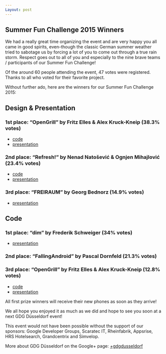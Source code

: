 ```yaml
---
Layout: post
---
```


## Summer Fun Challenge 2015 Winners

We had a really great time organizing the event and are very happy you all came in good spirits, even-though the classic German summer weather tried to sabotage us by forcing a lot of you to come out through a true rain storm. Respect goes out to all of you and especially to the nine brave teams / participants of our Summer Fun Challenge!

Of the around 60 people attending the event, 47 votes were registered. Thanks to all who voted for their favorite project.

Without further ado, here are the winners for our Summer Fun Challenge 2015:

## Design & Presentation

### 1st place: “OpenGrill” by Fritz Elles & Alex Kruck-Kneip (38.3% votes)

- [code](https://github.com/FedericoElles/opunguriru) 
- [presentation](https://docs.google.com/presentation/d/1l-nmOoInxsZju7evPHSm-5Efgv1opOMTJ1xVik6K4XM/pub?start=false&loop=false&delayms=3000)

### 2nd place: “Refresh!” by Nenad Natošević & Ognjen Mihajlović (23.4% votes)

- [code](https://bitbucket.org/Tricky/refresh-mobile) 
- [presentation](https://docs.google.com/presentation/d/1Rpo6OKqC4PqpHIi1E7gQdSfnAdX1pc2jpCz2yf1eXd8/)

### 3rd place: “FREIRAUM” by Georg Bednorz (14.9% votes)

- [presentation](http://de.slideshare.net/GeorgBednorz/freiraum-georg-bednorz)


## Code

### 1st place: “dim” by Frederik Schweiger (34% votes)

- [presentation](https://docs.google.com/presentation/d/1TYADtKHSGvGIgDjUyzAUdrccj7qCHBoZZLE2pzcRr2o/edit?usp=sharing)

### 2nd place: “FallingAndroid” by Pascal Dornfeld (21.3% votes)

### 3rd place: “OpenGrill” by Fritz Elles & Alex Kruck-Kneip (12.8% votes)

- [code](https://github.com/FedericoElles/opunguriru)
- [presentation](https://docs.google.com/presentation/d/1l-nmOoInxsZju7evPHSm-5Efgv1opOMTJ1xVik6K4XM/pub?start=false&loop=false&delayms=3000)

All first prize winners will receive their new phones as soon as they arrive!

We all hope you enjoyed it as much as we did and hope to see you soon at a next GDG Düsseldorf event!

This event would not have been possible without the support of our sponsors: Google Developer Groups, Scaratec IT, Rheinfabrik, Appsrise, HRS Hotelsearch, Grandcentrix and Simvelop.

More about GDG Düsseldorf on the Google+ page: [+gdgdusseldorf](https://plus.google.com/107373371386267684213)﻿
